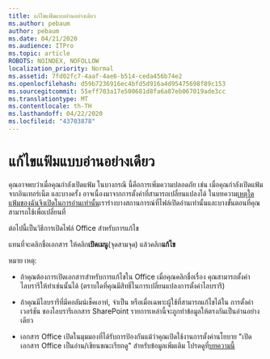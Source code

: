 ```yaml
---
title: แก้ไขแฟ้มแบบอ่านอย่างเดียว
ms.author: pebaum
author: pebaum
ms.date: 04/21/2020
ms.audience: ITPro
ms.topic: article
ROBOTS: NOINDEX, NOFOLLOW
localization_priority: Normal
ms.assetid: 7fd02fc7-4aaf-4ae6-b514-ceda456b74e2
ms.openlocfilehash: d59b7236916ec4bfd5d916a4d95475698f89c153
ms.sourcegitcommit: 55eff703a17e500681d8fa6a87eb067019ade3cc
ms.translationtype: MT
ms.contentlocale: th-TH
ms.lasthandoff: 04/22/2020
ms.locfileid: "43703878"
---
```

# <a name="edit-a-read-only-file"></a>แก้ไขแฟ้มแบบอ่านอย่างเดียว

คุณอาจพบว่าเมื่อคุณกําลังเปิดแฟ้ม ในบางกรณี นี้คือการเพิ่มความปลอดภัย เช่น เมื่อคุณกําลังเปิดแฟ้มจากอินเทอร์เน็ต และบางครั้ง อาจเนื่องมาจากการตั้งค่าที่สามารถเปลี่ยนแปลงได้ ในบทความ[เหตุใดแฟ้มของฉันจึงเปิดในการอ่านเท่านั้น](https://support.office.com/article/Why-did-my-file-open-read-only-3ab4b792-da50-4b38-8628-14c64e1f1d15)เราร่างบางสถานการณ์ที่ไฟล์เปิดอ่านเท่านั้นและบางขั้นตอนที่คุณสามารถใช้เพื่อเปลี่ยนที่

ต่อไปนี้เป็นวิธีการเปิดไฟล์ Office สําหรับการแก้ไข

แทนที่จะคลิกชื่อเอกสาร ให้คลิก**เปิดเมนู**(จุดสามจุด) แล้วคลิก**แก้ไข**

หมาย เหตุ:

- ถ้าคุณต้องการเปิดเอกสารสําหรับการแก้ไขใน Office เมื่อคุณคลิกชื่อเรื่อง คุณสามารถตั้งค่าไลบรารีให้ทําเช่นนั้นได้ (ตราบใดที่คุณมีสิทธิ์ในการเปลี่ยนแปลงการตั้งค่าไลบรารี)

- ถ้าคุณมีไลบรารีที่มีคอลัมน์เช็คเอาท์, จําเป็น หรือเมื่อเฉพาะผู้ใช้ที่สามารถแก้ไขได้ใน การตั้งค่าเวอร์ชัน ของไลบรารีเอกสาร SharePoint รายการเหล่านี้จะถูกทําข้อมูลให้ตรงกันเป็นอ่านอย่างเดียว

- เอกสาร Office เปิดในมุมมองที่ได้รับการป้องกันแม้ว่าคุณเปิดใช้งานการตั้งค่านโยบาย "เปิดเอกสาร Office เป็นอ่าน/เขียนขณะเรียกดู" สําหรับข้อมูลเพิ่มเติม โปรดดูที่[บทความนี้](https://support.microsoft.com/help/983047/an-office-document-opens-in-protected-view-even-though-you-enable-the)

